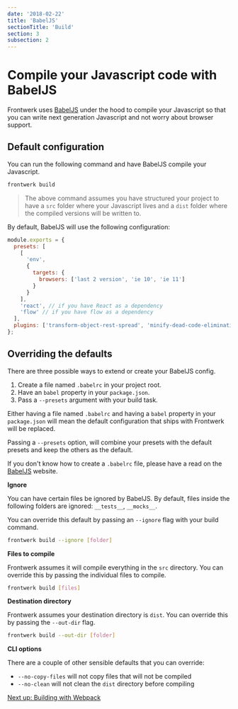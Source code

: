 ```yaml
---
date: '2018-02-22'
title: 'BabelJS'
sectionTitle: 'Build'
section: 3
subsection: 2
---
```


# Compile your Javascript code with BabelJS

Frontwerk uses [BabelJS][babel] under the hood to compile your Javascript so that you can write next generation Javascript and not worry about browser support.

## Default configuration

You can run the following command and have BabelJS compile your Javascript.

```bash
frontwerk build
```

> The above command assumes you have structured your project to have a `src` folder where your Javascript lives and a `dist` folder where the compiled versions will be written to.

By default, BabelJS will use the following configuration:

```javascript
module.exports = {
  presets: [
    [
      'env',
      {
        targets: {
          browsers: ['last 2 version', 'ie 10', 'ie 11']
        }
      }
    ],
    'react', // if you have React as a dependency
    'flow' // if you have flow as a dependency
  ],
  plugins: ['transform-object-rest-spread', 'minify-dead-code-elimination']
};
```

## Overriding the defaults

There are three possible ways to extend or create your BabelJS config.

1. Create a file named `.babelrc` in your project root.
2. Have an `babel` property in your `package.json`.
3. Pass a `--presets` argument with your build task.

Either having a file named `.babelrc` and having a `babel` property in your `package.json` will mean the default configuration that ships with Frontwerk will be replaced.

Passing a `--presets` option, will combine your presets with the default presets and keep the others as the default.

If you don't know how to create a `.babelrc` file, please have a read on the [BabelJS][babelrc] website.

**Ignore**

You can have certain files be ignored by BabelJS. By default, files inside the following folders are ignored: `__tests__`, `__mocks__`.

You can override this default by passing an `--ignore` flag with your build command.

```bash
frontwerk build --ignore [folder]
```

**Files to compile**

Frontwerk assumes it will compile everything in the `src` directory. You can override this by passing the individual files to compile.

```bash
frontwerk build [files]
```

**Destination directory**

Frontwerk assumes your destination directory is `dist`. You can override this by passing the `--out-dir` flag.

```bash
frontwerk build --out-dir [folder]
```

**CLI options**

There are a couple of other sensible defaults that you can override:

* `--no-copy-files` will not copy files that will not be compiled
* `--no-clean` will not clean the `dist` directory before compiling

[Next up: Building with Webpack][webpack]

[babel]: https://babeljs.io/
[babelrc]: https://babeljs.io/docs/usage/babelrc
[webpack]: /docs/webpack
